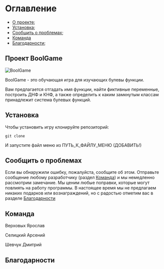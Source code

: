# Оглавление
- [О проекте](#Project);
- [Установка](#Install);
- [Сообщить о проблемах](#Problem);
- [Команда](#Team)
- [Благодарности](#Thanks);

## <a name="Project"></a> Проект BoolGame
![BoolGame](https://user-images.githubusercontent.com/83587062/160984310-3f59d886-c1fe-40a6-8b54-eebdf1d92a68.png)

BoolGame - это обучающая игра для изучающих булевы функции.

Вам предлагается отгадать имя функции, найти фиктивные переменные, построить ДНФ и КНФ, а также определить к каким замкнутым классам принадлежит система булевых функций.

## <a name="Install"></a> Установка

Чтобы установить игру клонируйте репозиторий:

``git clone ``

И запустите файл меню из ПУТЬ_К_ФАЙЛУ_МЕНЮ (ДОБАВИТЬ!)

## <a name="Problem"></a> Сообщить о проблемах

Если вы обнаружили ошибку, пожалуйста, сообщите об этом. Отправьте сообщение любому разработчику (раздел [Команда](#Team)) и мы немедленно рассмотрим замечание. Мы ценим любые поправки, которые могут повлиять на работу программы. В настоящее время мы не предлагаем никаких подарков или вознаграждений, но с радостью отметим вас в разделе [Благодарности](#Thanks)

## <a name="Team"></a> Команда

Верховых Ярослав

Селицкий Арсений

Шевчук Дмитрий

## <a name="Thanks"></a> Благодарности
